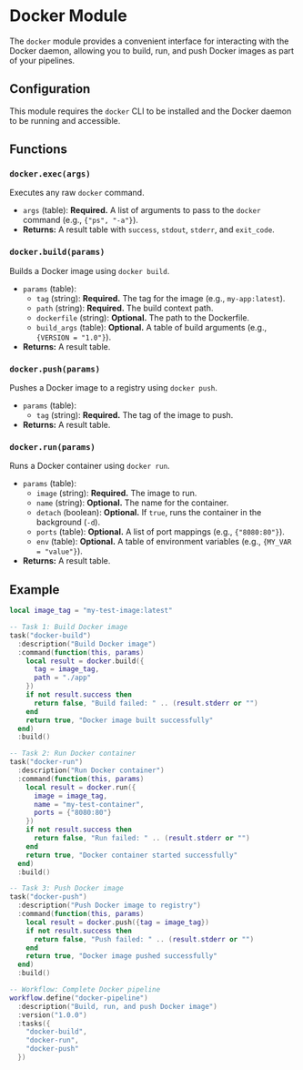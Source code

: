 # Docker Module

The `docker` module provides a convenient interface for interacting with the Docker daemon, allowing you to build, run, and push Docker images as part of your pipelines.

## Configuration

This module requires the `docker` CLI to be installed and the Docker daemon to be running and accessible.

## Functions

### `docker.exec(args)`

Executes any raw `docker` command.

- `args` (table): **Required.** A list of arguments to pass to the `docker` command (e.g., `{"ps", "-a"}`).
- **Returns:** A result table with `success`, `stdout`, `stderr`, and `exit_code`.

### `docker.build(params)`

Builds a Docker image using `docker build`.

- `params` (table):
    - `tag` (string): **Required.** The tag for the image (e.g., `my-app:latest`).
    - `path` (string): **Required.** The build context path.
    - `dockerfile` (string): **Optional.** The path to the Dockerfile.
    - `build_args` (table): **Optional.** A table of build arguments (e.g., `{VERSION = "1.0"}`).
- **Returns:** A result table.

### `docker.push(params)`

Pushes a Docker image to a registry using `docker push`.

- `params` (table):
    - `tag` (string): **Required.** The tag of the image to push.
- **Returns:** A result table.

### `docker.run(params)`

Runs a Docker container using `docker run`.

- `params` (table):
    - `image` (string): **Required.** The image to run.
    - `name` (string): **Optional.** The name for the container.
    - `detach` (boolean): **Optional.** If `true`, runs the container in the background (`-d`).
    - `ports` (table): **Optional.** A list of port mappings (e.g., `{"8080:80"}`).
    - `env` (table): **Optional.** A table of environment variables (e.g., `{MY_VAR = "value"}`).
- **Returns:** A result table.

## Example

```lua
local image_tag = "my-test-image:latest"

-- Task 1: Build Docker image
task("docker-build")
  :description("Build Docker image")
  :command(function(this, params)
    local result = docker.build({
      tag = image_tag,
      path = "./app"
    })
    if not result.success then
      return false, "Build failed: " .. (result.stderr or "")
    end
    return true, "Docker image built successfully"
  end)
  :build()

-- Task 2: Run Docker container
task("docker-run")
  :description("Run Docker container")
  :command(function(this, params)
    local result = docker.run({
      image = image_tag,
      name = "my-test-container",
      ports = {"8080:80"}
    })
    if not result.success then
      return false, "Run failed: " .. (result.stderr or "")
    end
    return true, "Docker container started successfully"
  end)
  :build()

-- Task 3: Push Docker image
task("docker-push")
  :description("Push Docker image to registry")
  :command(function(this, params)
    local result = docker.push({tag = image_tag})
    if not result.success then
      return false, "Push failed: " .. (result.stderr or "")
    end
    return true, "Docker image pushed successfully"
  end)
  :build()

-- Workflow: Complete Docker pipeline
workflow.define("docker-pipeline")
  :description("Build, run, and push Docker image")
  :version("1.0.0")
  :tasks({
    "docker-build",
    "docker-run",
    "docker-push"
  })
```
